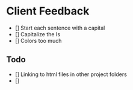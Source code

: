 # Client Feedback

- []  Start each sentence with a capital
- []  Capitalize the Is
- []  Colors too much

## Todo

- []  Linking to html files in other project folders
- []  
